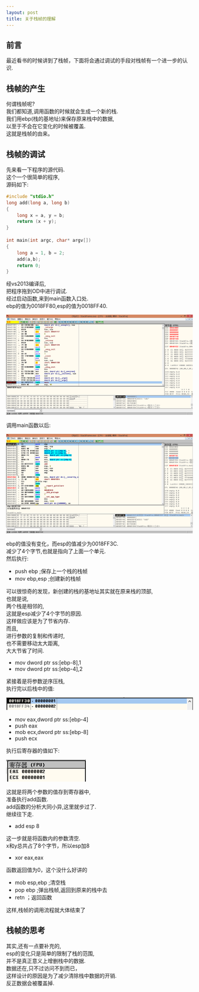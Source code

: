 ```yaml
---
layout: post
title: 关于栈帧的理解
---
```

## 前言
最近看书的时候讲到了栈帧，下面将会通过调试的手段对栈帧有一个进一步的认识.  
## 栈帧的产生
何谓栈帧呢?  
我们都知道,调用函数的时候就会生成一个新的栈.  
我们用ebp(栈的基地址)来保存原来栈中的数据,  
以至于不会在它变化的时候被覆盖.  
这就是栈帧的由来。  
## 栈帧的调试
先来看一下程序的源代码.  
这个一个很简单的程序,  
源码如下:  
```c++
#include "stdio.h"
long add(long a, long b)
{
    long x = a, y = b;
    return (x + y);
}

int main(int argc, char* argv[])
{
    long a = 1, b = 2;
    add(a,b);
    return 0;
}
```

经vs2013编译后,  
把程序拖到OD中进行调试.  
经过启动函数,来到main函数入口处.  
ebp的值为0018FF80,esp的值为0018FF40.  

![image](/images/stackframe1.PNG)  

调用main函数以后:  

![image](/images/stackframe2.PNG)  

ebp的值没有变化，而esp的值减少为0018FF3C.  
减少了4个字节,也就是指向了上面一个单元.  
然后执行:  
* push ebp ;保存上一个栈的栈帧
* mov ebp,esp ;创建新的栈帧  

可以很惊奇的发现，新创建的栈的基地址其实就在原来栈的顶部,  
也就是说,  
两个栈是相邻的,  
这就是esp减少了4个字节的原因.  
这样做应该是为了节省内存.  
而且,  
进行参数的复制和传递时,  
也不需要移动太大距离,  
大大节省了时间.  

* mov dword ptr ss:[ebp-8],1
* mov dword ptr ss:[ebp-4],2  

紧接着是将参数逆序压栈,  
执行完以后栈中的值:  

![image](/images/stackframe3.PNG)  

* mov eax,dword ptr ss:[ebp-4]
* push eax
* mob ecx,dword ptr ss:[ebp-8]
* push ecx  

执行后寄存器的值如下:  

![image](/images/stackframe4.PNG)  

这就是将两个参数的值存到寄存器中,  
准备执行add函数.  
add函数的分析大同小异,这里就步过了.  
继续往下走.  

* add esp 8  

这一步就是将函数内的参数清空.  
x和y总共占了8个字节，所以esp加8  

* xor eax,eax   

函数返回值为0，这个没什么好讲的  

* mob esp,ebp ;清空栈
* pop ebp ;弹出栈帧,返回到原来的栈中去  
* retn ；返回函数

这样,栈帧的调用流程就大体结束了  
## 栈帧的思考
其实,还有一点要补充的,  
esp的变化只是简单的限制了栈的范围,  
并不是真正意义上增删栈中的数据.  
数据还在,只不过访问不到而已，  
这样设计的原因是为了减少清除栈中数据的开销.  
反正数据会被覆盖掉.  

